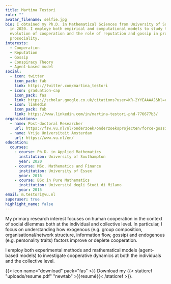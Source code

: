 ```yaml
---
title: Martina Testori
role: ""
avatar_filename: selfie.jpg
bio: I obtained my Ph.D. in Mathematical Sciences from University of Southampton
  in 2020. I employe both empirical and computational models to study the
  evolution of cooperation and the role of reputation and gossip in promoting
  prosociality.
interests:
  - Cooperation
  - Reputation
  - Gossip
  - Conspiracy Theory
  - Agent-based model
social:
  - icon: twitter
    icon_pack: fab
    link: https://twitter.com/martina_testori
  - icon: graduation-cap
    icon_pack: fas
    link: https://scholar.google.co.uk/citations?user=KR-2YYEAAAAJ&hl=en
  - icon: linkedin
    icon_pack: fab
    link: https://www.linkedin.com/in/martina-testori-phd-776677b3/
organizations:
  - name: Post-doctoral Researcher
    url: https://fsw.vu.nl/nl/onderzoek/onderzoeksprojecten/force-gossip/index.aspx
  - name: Vrije Universiteit Amsterdam
    url: https://www.vu.nl/en/
education:
  courses:
    - course: Ph.D. in Applied Mathematics
      institution: University of Southampton
      year: 2020
    - course: MSc. Mathematics and Finance
      institution: University of Essex
      year: 2016
    - course: BSc in Pure Mathematics
      institution: Universitá degli Studi di Milano
      year: 2015
email: m.testori@vu.nl
superuser: true
highlight_name: false
---
```

My primary research interest focuses on human cooperation in the context of social dilemmas both at the individual and collective level. In particular, I focus on understanding how exogenous (e.g. group composition, organisational/network structure, information flow, gossip) and endogenous (e.g. personality traits) factors improve or deplete cooperation. 

I employ both experimental methods and mathematical models (agent-based models) to investigate cooperative dynamics at both the individuals and the collective level.

{{< icon name="download" pack="fas" >}} Download my {{< staticref "uploads/resume.pdf" "newtab" >}}resumé{{< /staticref >}}.
